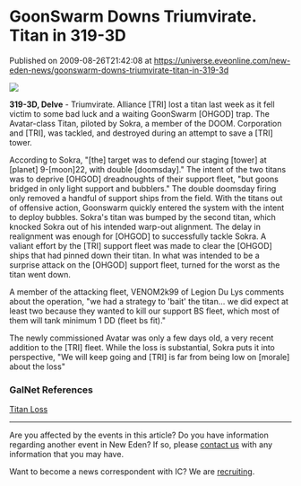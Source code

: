 # GoonSwarm Downs Triumvirate. Titan in 319-3D
Published on 2009-08-26T21:42:08 at https://universe.eveonline.com/new-eden-news/goonswarm-downs-triumvirate-titan-in-319-3d

![](http://www.eve-ic.net/media/assets/icarticlebanner.png)  
  
 **319-3D, Delve** \- Triumvirate. Alliance [TRI] lost a titan last week as it fell victim to some bad luck and a waiting GoonSwarm [OHGOD] trap. The Avatar-class Titan, piloted by Sokra, a member of the DOOM. Corporation and [TRI], was tackled, and destroyed during an attempt to save a [TRI] tower.  
  
According to Sokra, "[the] target was to defend our staging [tower] at [planet] 9-[moon]22, with double [doomsday]." The intent of the two titans was to deprive [OHGOD] dreadnoughts of their support fleet, "but goons bridged in only light support and bubblers." The double doomsday firing only removed a handful of support ships from the field. With the titans out of offensive action, Goonswarm quickly entered the system with the intent to deploy bubbles. Sokra's titan was bumped by the second titan, which knocked Sokra out of his intended warp-out alignment. The delay in realignment was enough for [OHGOD] to successfully tackle Sokra. A valiant effort by the [TRI] support fleet was made to clear the [OHGOD] ships that had pinned down their titan. In what was intended to be a surprise attack on the [OHGOD] support fleet, turned for the worst as the titan went down.  
  
A member of the attacking fleet, VENOM2k99 of Legion Du Lys comments about the operation, "we had a strategy to 'bait' the titan... we did expect at least two because they wanted to kill our support BS fleet, which most of them will tank minimum 1 DD (fleet bs fit)."  
  
The newly commissioned Avatar was only a few days old, a very recent addition to the [TRI] fleet. While the loss is substantial, Sokra puts it into perspective, "We will keep going and [TRI] is far from being low on [morale] about the loss"

### GalNet References

[Titan Loss](http://triumvirate-alliance.com/?a=kill_detail&kll_id=4064239)

 

* * *

Are you affected by the events in this article? Do you have information regarding another event in New Eden? If so, please [contact us](http://myeve.eve-online.com/news.asp?a=submitrp) with any information that you may have.  
  
Want to become a news correspondent with IC? We are [recruiting](http://www.eveonline.com/isd.asp).
